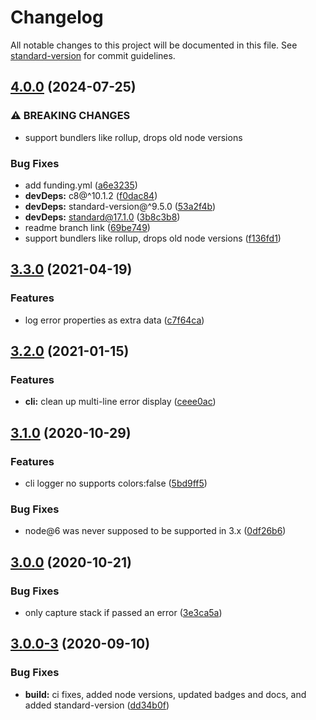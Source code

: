 # Changelog

All notable changes to this project will be documented in this file. See [standard-version](https://github.com/conventional-changelog/standard-version) for commit guidelines.

## [4.0.0](https://github.com/wesleytodd/loggerr/compare/v3.3.0...v4.0.0) (2024-07-25)


### ⚠ BREAKING CHANGES

* support bundlers like rollup, drops old node versions

### Bug Fixes

* add funding.yml ([a6e3235](https://github.com/wesleytodd/loggerr/commit/a6e3235cd2328bc9bcf19b78d1fd201e70d8f7c2))
* **devDeps:** c8@^10.1.2 ([f0dac84](https://github.com/wesleytodd/loggerr/commit/f0dac846c548b017a79b3f88877765921268b3e8))
* **devDeps:** standard-version@^9.5.0 ([53a2f4b](https://github.com/wesleytodd/loggerr/commit/53a2f4b53757c07ebb444f09a9c226a60295414e))
* **devDeps:** standard@17.1.0 ([3b8c3b8](https://github.com/wesleytodd/loggerr/commit/3b8c3b8a5df59cfa0fcc76f1ac815e132fc9a59c))
* readme branch link ([69be749](https://github.com/wesleytodd/loggerr/commit/69be7491d379dbe0c8fc5f744c9ec3508d1d82e6))
* support bundlers like rollup, drops old node versions ([f136fd1](https://github.com/wesleytodd/loggerr/commit/f136fd1b04e844502cc507bf11e5da75f5379580))

## [3.3.0](https://github.com/wesleytodd/loggerr/compare/v3.2.0...v3.3.0) (2021-04-19)


### Features

* log error properties as extra data ([c7f64ca](https://github.com/wesleytodd/loggerr/commit/c7f64caf1cf2dcef5cbd0ed1f59dfca92f55717c))

## [3.2.0](https://github.com/wesleytodd/loggerr/compare/v3.1.0...v3.2.0) (2021-01-15)


### Features

* **cli:** clean up multi-line error display ([ceee0ac](https://github.com/wesleytodd/loggerr/commit/ceee0ac99be02aae4cc31cf6e134a7c7f5b50c70))

## [3.1.0](https://github.com/wesleytodd/loggerr/compare/v3.0.0...v3.1.0) (2020-10-29)


### Features

* cli logger no supports colors:false ([5bd9ff5](https://github.com/wesleytodd/loggerr/commit/5bd9ff5477331361a5a322d0c03ab6619789ccf8))


### Bug Fixes

* node@6 was never supposed to be supported in 3.x ([0df26b6](https://github.com/wesleytodd/loggerr/commit/0df26b644b2208c176b12339b7278300dd67458d))

## [3.0.0](https://github.com/wesleytodd/loggerr/compare/v3.0.0-3...v3.0.0) (2020-10-21)


### Bug Fixes

* only capture stack if passed an error ([3e3ca5a](https://github.com/wesleytodd/loggerr/commit/3e3ca5a501f881332f7e71d99dca12fc278e75ff))

## [3.0.0-3](https://github.com/wesleytodd/loggerr/compare/v3.0.0-2...v3.0.0-3) (2020-09-10)


### Bug Fixes

* **build:** ci fixes, added node versions, updated badges and docs, and added standard-version ([dd34b0f](https://github.com/wesleytodd/loggerr/commit/dd34b0fefc96ca4c06d0b0dfa6c88af69ca3ec5d))
